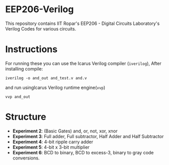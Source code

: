 # EEP206-Verilog
This repository contains IIT Ropar's EEP206 - Digital Circuits Laboratory's Verilog Codes for various circuits.

# Instructions
For running these you can use the Icarus Verilog compiler (`iverilog`), After installing compile:
```
iverilog -o and_out and_test.v and.v
```
and run usingIcarus Verilog runtime engine(`vvp`)
```
vvp and_out
```

# Structure
* **Experiment 2**: (Basic Gates) and, or, not, xor, xnor
* **Experiment 3**: Full adder, Full subtractor, Half Adder and Half Subtractor
* **Experiment 4**: 4-bit ripple carry adder
* **Experiment 5**: 4-bit x 3-bit multiplier
* **Experiment 6**: BCD to binary, BCD to excess-3, binary to gray code conversions.